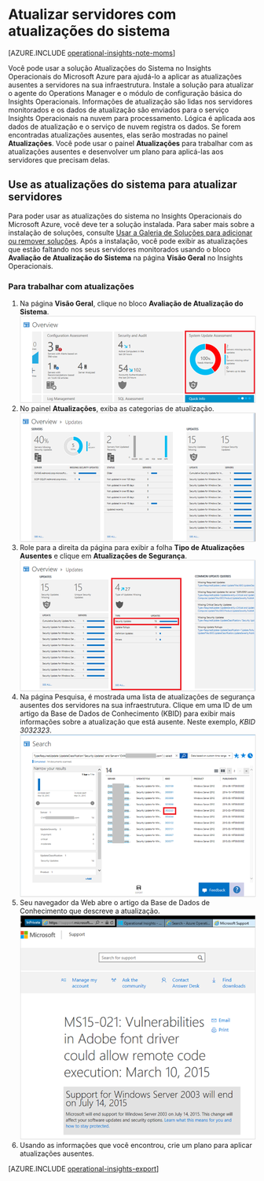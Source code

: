 <properties
   pageTitle="Atualizar servidores com atualizações do sistema"
   description="Saiba como você pode usar a solução Atualizações do Sistema no Insights Operacionais do Microsoft Azure para ajudá-lo a aplicar as atualizações ausentes a servidores na sua infraestrutura"
   services="operational-insights"
   documentationCenter=""
   authors="bandersmsft"
   manager="jwhit"
   editor="tysonn" />
<tags
   ms.service="operational-insights"
   ms.devlang="na"
   ms.topic="article"
   ms.tgt_pltfrm="na"
   ms.workload="na"
   ms.date="08/05/2015"
   ms.author="banders" />

# Atualizar servidores com atualizações do sistema

[AZURE.INCLUDE [operational-insights-note-moms](../../includes/operational-insights-note-moms.md)]

Você pode usar a solução Atualizações do Sistema no Insights Operacionais do Microsoft Azure para ajudá-lo a aplicar as atualizações ausentes a servidores na sua infraestrutura. Instale a solução para atualizar o agente do Operations Manager e o módulo de configuração básica do Insights Operacionais. Informações de atualização são lidas nos servidores monitorados e os dados de atualização são enviados para o serviço Insights Operacionais na nuvem para processamento. Lógica é aplicada aos dados de atualização e o serviço de nuvem registra os dados. Se forem encontradas atualizações ausentes, elas serão mostradas no painel **Atualizações**. Você pode usar o painel **Atualizações** para trabalhar com as atualizações ausentes e desenvolver um plano para aplicá-las aos servidores que precisam delas.

## Use as atualizações do sistema para atualizar servidores

Para poder usar as atualizações do sistema no Insights Operacionais do Microsoft Azure, você deve ter a solução instalada. Para saber mais sobre a instalação de soluções, consulte [Usar a Galeria de Soluções para adicionar ou remover soluções](operational-insights-setup-workspace.md). Após a instalação, você pode exibir as atualizações que estão faltando nos seus servidores monitorados usando o bloco **Avaliação de Atualização do Sistema** na página **Visão Geral** no Insights Operacionais.

### Para trabalhar com atualizações

1. Na página **Visão Geral**, clique no bloco **Avaliação de Atualização do Sistema**. ![imagem da página Visão geral](./media/operational-insights-updates/updates01.png)
2. No painel **Atualizações**, exiba as categorias de atualização. ![imagem da página Atualizações](./media/operational-insights-updates/updates02.png)
3. Role para a direita da página para exibir a folha **Tipo de Atualizações Ausentes** e clique em **Atualizações de Segurança**. ![imagem da página Atualizações](./media/operational-insights-updates/updates03.png)
4. Na página Pesquisa, é mostrada uma lista de atualizações de segurança ausentes dos servidores na sua infraestrutura. Clique em uma ID de um artigo da Base de Dados de Conhecimento (KBID) para exibir mais informações sobre a atualização que está ausente. Neste exemplo, *KBID 3032323*. ![imagem da página Atualizações](./media/operational-insights-updates/updates04.png)
5. Seu navegador da Web abre o artigo da Base de Dados de Conhecimento que descreve a atualização. ![imagem da página Atualizações](./media/operational-insights-updates/updates05.png)
6. Usando as informações que você encontrou, crie um plano para aplicar atualizações ausentes.

[AZURE.INCLUDE [operational-insights-export](../../includes/operational-insights-export.md)]

<!---HONumber=August15_HO6-->